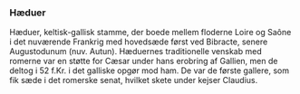 ### Hæduer


Hæduer, keltisk-gallisk stamme, der boede mellem floderne Loire og Saône i det nuværende Frankrig med hovedsæde først ved Bibracte, senere Augustodunum (nuv. Autun). Hæduernes traditionelle venskab med romerne var en støtte for Cæsar under hans erobring af Gallien, men de deltog i 52 f.Kr. i det galliske opgør mod ham. De var de første gallere, som fik sæde i det romerske senat, hvilket skete under kejser Claudius.